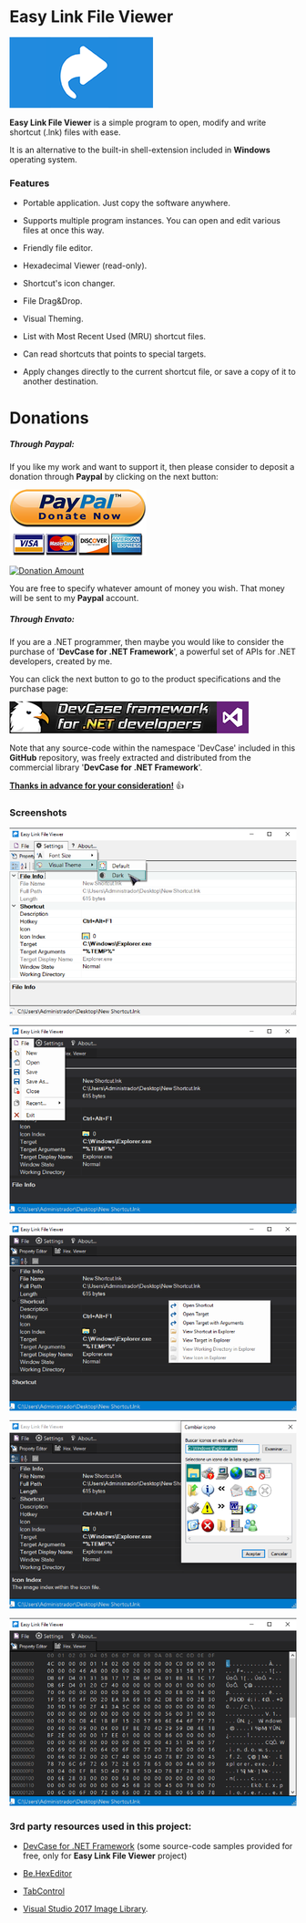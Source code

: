 # Easy Link File Viewer

![](Design/GitHub%20Readme.png)

**Easy Link File Viewer** is a simple program to open, modify and write shortcut (.lnk) files with ease.

It is an alternative to the built-in shell-extension included in **Windows** operating system.

### Features

- Portable application. Just copy the software anywhere.

- Supports multiple program instances. You can open and edit various files at once this way.
   
- Friendly file editor.
   
- Hexadecimal Viewer (read-only).
   
- Shortcut's icon changer.
   
- File Drag&Drop.
   
- Visual Theming.
   
- List with Most Recent Used (MRU) shortcut files.
   
- Can read shortcuts that points to special targets.
   
- Apply changes directly to the current shortcut file, or save a copy of it to another destination.

# **Donations**

##### Through Paypal:
If you like my work and want to support it, then please consider to deposit a donation through **Paypal** by clicking on the next button:

[![Donation Account](Images/Paypal.png)](https://www.paypal.com/cgi-bin/webscr?cmd=_s-xclick&hosted_button_id=E4RQEV6YF5NZY)

[![Donation Amount](https://img.shields.io/badge/Current%20donations-0%24-red.svg)](https://www.paypal.com/cgi-bin/webscr?cmd=_s-xclick&hosted_button_id=E4RQEV6YF5NZY)

You are free to specify whatever amount of money you wish. That money will be sent to my **Paypal** account.

##### Through Envato:
If you are a .NET programmer, then maybe you would like to consider the purchase of 
'**DevCase for .NET Framework**', a powerful set of APIs for .NET developers, created by me. 

You can click the next button to go to the product specifications and the purchase page:

[![DevCase for .NET Framework](Images/DevCase%20Banner.png)](https://codecanyon.net/item/elektrokit-class-library-for-net/19260282)

Note that any source-code within the namespace 'DevCase' included in this **GitHub** repository, was freely extracted and distributed from the commercial library '**DevCase for .NET Framework**'.

<u>**Thanks in advance for your consideration!**</u> :thumbsup:

### Screenshots

![](Preview/Easy%20Link%20File%20Viewer%2001.png)

![](Preview/Easy%20Link%20File%20Viewer%2002.png)

![](Preview/Easy%20Link%20File%20Viewer%2003.png)

![](Preview/Easy%20Link%20File%20Viewer%2004.png)

![](Preview/Easy%20Link%20File%20Viewer%2005.png)

### 3rd party resources used in this project:

 - <a href="https://codecanyon.net/item/elektrokit-class-library-for-net/19260282" target="_blank">DevCase for .NET Framework</a> (some source-code samples provided for free, only for **Easy Link File Viewer** project)
 
 - <a href="https://github.com/Pkcs11Admin/Be.HexEditor" target="_blank">Be.HexEditor</a>
 
 - <a href="https://github.com/oozcitak/TabControl" target="_blank">TabControl</a>

 - <a href="https://www.microsoft.com/en-us/download/details.aspx?id=35825" target="_blank">Visual Studio 2017 Image Library</a>.
